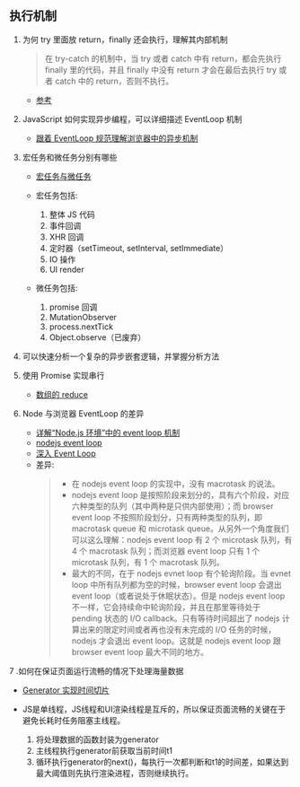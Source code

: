 <!--
 * @Author: Yu
 * @Date: 2020-08-05 10:24:10
 * @LastEditTime: 2020-08-17 11:22:24
 * @FilePath: \KeepLearning\Javascript\执行机制.md
 * @Description: ''
-->

## 执行机制

1. 为何 try 里面放 return，finally 还会执行，理解其内部机制

   > 在 try-catch 的机制中，当 try 或者 catch 中有 return，都会先执行 finally 里的代码，并且 finally 中没有 return 才会在最后去执行 try 或者 catch 中的 return，否则不执行。

   - [参考](https://github.com/youstde/blog/issues/33)

2. JavaScript 如何实现异步编程，可以详细描述 EventLoop 机制

   - [跟着 EventLoop 规范理解浏览器中的异步机制 ](https://github.com/fi3ework/blog/issues/29)

3. 宏任务和微任务分别有哪些

   - [宏任务与微任务](https://juejin.im/post/6844904081195008013#heading-4)
   - 宏任务包括:

     1. 整体 JS 代码
     2. 事件回调
     3. XHR 回调
     4. 定时器（setTimeout, setInterval, setImmediate）
     5. IO 操作
     6. UI render

   - 微任务包括:
     1. promise 回调
     2. MutationObserver
     3. process.nextTick
     4. Object.observe（已废弃）

4. 可以快速分析一个复杂的异步嵌套逻辑，并掌握分析方法

5. 使用 Promise 实现串行
   - [数组的 reduce](https://github.com/logan70/Blog/issues/40)
6. Node 与浏览器 EventLoop 的差异

   - [详解“Node.js 环境”中的 event loop 机制](https://juejin.im/post/6844903613555277832)
   - [nodejs event loop](https://juejin.im/post/6844904194185379854)
   - [深入 Event Loop](https://juejin.im/post/6844904147427278861)
   - 差异:
     > - 在 nodejs event loop 的实现中，没有 macrotask 的说法。
     > - nodejs event loop 是按照阶段来划分的，具有六个阶段，对应六种类型的队列（其中两种是只供内部使用）；而 browser event loop 不按照阶段划分，只有两种类型的队列，即 macrotask queue 和 microtask queue。从另外一个角度我们可以这么理解：nodejs event loop 有 2 个 microtask 队列，有 4 个 macrotask 队列；而浏览器 event loop 只有 1 个 microtask 队列，有 1 个 macrotask 队列。
     > - 最大的不同，在于 nodejs evnet loop 有个轮询阶段。当 evnet loop 中所有队列都为空的时候，browser event loop 会退出 event loop（或者说处于休眠状态）。但是 nodejs event loop 不一样，它会持续命中轮询阶段，并且在那里等待处于 pending 状态的 I/O callback。只有等待时间超出了 nodejs 计算出来的限定时间或者再也没有未完成的 I/O 任务的时候，nodejs 才会退出 event loop。这就是 nodejs event loop 跟 browser event loop 最大不同的地方。

7 .如何在保证页面运行流畅的情况下处理海量数据

- [Generator 实现时间切片](https://github.com/logan70/Blog/issues/38)
- JS是单线程，JS线程和UI渲染线程是互斥的，所以保证页面流畅的关键在于避免长耗时任务阻塞主线程。

   1. 将处理数据的函数封装为generator
   2. 主线程执行generator前获取当前时间t1
   3. 循环执行generator的next()，每执行一次都判断和t1的时间差，如果达到最大阈值则先执行渲染进程，否则继续执行。
   
